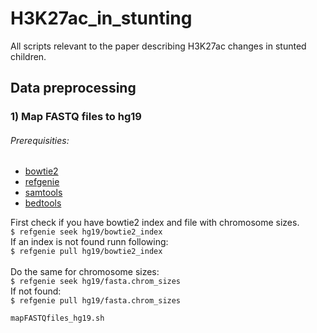 # H3K27ac_in_stunting
All scripts relevant to the paper describing H3K27ac changes in stunted children.

## Data preprocessing
### 1) Map FASTQ files to hg19
###### Prerequisities:
+ [bowtie2](http://bowtie-bio.sourceforge.net/bowtie2/index.shtml)
+ [refgenie](http://refgenie.databio.org/en/latest/)
+ [samtools](http://www.htslib.org/)
+ [bedtools](https://bedtools.readthedocs.io/en/latest/index.html)

First check if you have bowtie2 index and file with chromosome sizes.\
`$ refgenie seek hg19/bowtie2_index`\
If an index is not found runn following: \
`$ refgenie pull hg19/bowtie2_index` \
\
Do the same for chromosome sizes: \
`$ refgenie seek hg19/fasta.chrom_sizes`\
If not found:\
`$ refgenie pull hg19/fasta.chrom_sizes`


`mapFASTQfiles_hg19.sh `
